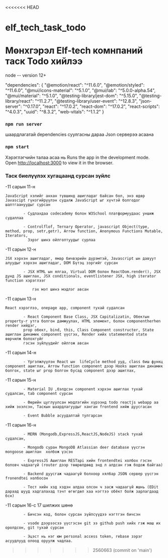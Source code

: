 <<<<<<< HEAD
# elf_tech_task_todo
Мөнхгэрэл Elf-tech комнпаний таск Todo хийлээ
=======
node -- version 12+

"dependencies": {
        "@emotion/react": "^11.6.0",
        "@emotion/styled": "^11.6.0",
        "@mui/icons-material": "^5.1.0",
        "@mui/lab": "^5.0.0-alpha.54",
        "@mui/material": "^5.1.0",
        "@testing-library/jest-dom": "^5.15.0",
        "@testing-library/react": "^11.2.7",
        "@testing-library/user-event": "^12.8.3",
        "json-server": "^0.17.0",
        "react": "^17.0.2",
        "react-dom": "^17.0.2",
        "react-scripts": "^4.0.3",
        "uuid": "^8.3.2",
        "web-vitals": "^1.1.2"
      }
### `npm run server`
шаардлагатай dependencies суулгасны дараа Json серверээ асаана

### `npm start` 
Хэрэглэгчийн талаа асаа нь
Runs the app in the development mode.\
Open [http://localhost:3000](http://localhost:3000) to view it in the browser.

### Таск биелүүлэх хугацаанд сурсан зүйлс
-11 сарын 11-н 

    JavaScript хэлийг анхан түвшинд ашигладаг байсан бол, энэ өдөр Javascipt гүнзгийрүүлэн судалж JavaScript ыг хүчтэй болгодог шалтгаануудыг сурсан

            - Судлахдаа codecademy болон W3School платформуудаас уншиж судаллаа

            - Controlflof, Ternary Operator, javascript Object(type, method, prop, setr,getr), Arrow function, Anonymous Functions Мutable, Iterators,
              Зэрэг шинэ ойлголтуудыг сурлаа


-11 сарын 12-н 

    JSX хэрхэн ашигладаг, ямар бичвэрийн дүрэмтэй, Javascript ын давуут алуудыг хэрхэн ашигладаг, DOM Бүтэц зэргийг сурсан

            - JSX HTML ын ялгаа, Virtual DOM болон ReactDom.render(), JSX дунд JS ашиглах, JSX conditionals, eventlistener JSX, high iterator function хэрэглээг

                гэх мэт шинэ мэдлэг авсан

-11 сарын 13-н 

    React хэрэглээ, onepage app, component тухай судалсан

            - React Component Base Class, JSX Capitalizatin, Oбектын property-г утга болгон дамжуулах, HTML элемент, болон componentherhen render хийдэг,
            prop обект, bind, this, Class Component constructer, State ашиглан динамик component үүсгэх, Render хийх statemented state өөрчилж болохгүйг 
            гэсэн зүйлүүдийг ойлгож авсан

-11 сарын 14-н 

            - Үргэлжлүүлэн React ын  lifeCycle method ууд, class биш функц component aшиглах, Arrow function component дээр Hooks ашиглан динамик болгох, state ыг prop болгон бусад component дээр ашиглах,

-11 сарын 15-н 

            - Material IU ,бэлдсэн component хэрхэн ашиглах тухай судалсан, tab component сурсан

            - Өөрийн цуглуулсан мэдлэгийн хүрээнд todo reactjs webapp аа хийж эхэлсэн, Таскын шаардлагуудыг ханган frontend хийж дуусгасан

            - Event Bubble асуудалтай тулгарсан

-11 сарын 16-н 

            - MERN (Mongodb,ExpressJS,ReactJS,NodeJS) stack тухай судалсан, 

            - Mongodb суран MongoDB Atlassian deer database үүсгэн mongoose ашиглан  холбож үзсэн

            - ExpressJS Ашиглан RESTapi хийн frontendtei холбох гэсэн боловч чадаагүй (router дээр төөрөлдөөд энд л алдсан гэж бодож байгаа)

            - Backend дуусгаж чадаагүй болхоор хялбар JSON сервер үүсгэн fronendtei холбосон

            - Тест хийн хэд хэдэн алдаа олсон ч засж чадаагүй жшнь (EDit дараад шууд хадгалахад тэчт өгөгдөл хаа нэгтээ обёкт болж зарлагдаад бсн)

-11 сарын 16-с 17 шилжих шөнө

            - Бичсэн код, болон сурсан зүйлсүүдээ нэгтгэн бичсэн

            - vsode дээрээсээ үүсгэсэн git ээ github push хийх гэж маш их оролдсон, git тухай сурсан
            
            - Эцэст нь нэг юм personal access token, rebase зэрэг асуудлууд олоод оруулж чадлаа.
>>>>>>> 2560663 (commit on 'main')

